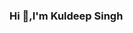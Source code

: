 ### Hi 👋,I'm Kuldeep Singh

<!--
Full-stack web developer, DevOps enthusiast, constantly learning..

- 🔭 I’m Passionate about Web-Dev (MERN).
- 🌱 I’m currently learning Devops.
-->

